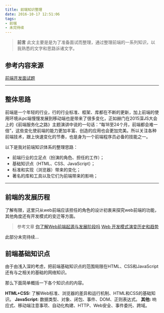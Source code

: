 ```yaml
---
title: 前端知识整理
date: 2016-10-17 12:51:06
tags:
- 前端
- 未完待续
---
```


> **前言**
> 此文主要是是为了准备面试而整理，通过整理前端的一系列知识，以我熟悉的文字和思路诉诸文字。

<!-- more -->

## 参考内容来源

[前端开发面试题](https://github.com/markyun/My-blog/tree/master/Front-end-Developer-Questions/Questions-and-Answers)

---

## 整体思路

前端是一个年轻的行业，行的行业标准、框架、库都在不断的更新，加上前端的使用环境从pc端慢慢发展到移动端也是带来了很多变化，正如赫门在2015深JS大会上的《前端服务化之路》主题演讲中说的一句话：“每18至24个月，前端都会难一倍”，这些变化使前端的能力更加丰富、创造的应用也会更加完美。所以关注各种前端技术，跟上快速变化的节奏，也是身为一个前端程序员必备的技能之一。

以下是我对前端知识体系的整理思路：

- 前端行业的立足点（扮演的角色、担任的工作）；
- 基础知识点（HTML、CSS、JavaScript）；
- 标准和实现（浏览器）带来的变化；
- 著名的库和工具以及它们为前端带来的影响；

---

## 前端的发展历程

了解有限，这里只从web前端应该担任的角色的设计初衷来探究web前端的功能，其他角度还有开发模式的变迁等方面。

> 参考文章
> [你了解Web前端起源与发展阶段吗](http://edu.enorth.com.cn/system/2016/07/14/031064826.shtml)
> [Web 开发模式演变历史和趋势](http://www.cnblogs.com/lhb25/p/web-development-mode-evolve.html)

此部分未完待续…

## 前端基础知识点

由于由浅入深的考虑，把前端基础知识点的范围局限在HTML、CSS和JavaScript还有与之相关的基础的网络知识。

那么下面简单概括一下各个知识点的内容。

**HTML+CSS:** 了解Web标准、浏览器的差异和运行机制、HTML和CSS的基础知识。
**JavaScript:** 数据类型、对象、闭包、事件、DOM、正则表达式。
**其他:** 响应式、移动端注意事项、自动化构建、HTTP、Web安全、事件委托、跨域。
